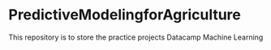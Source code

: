 # PredictiveModelingforAgriculture
This repository is to store the practice projects Datacamp Machine Learning
